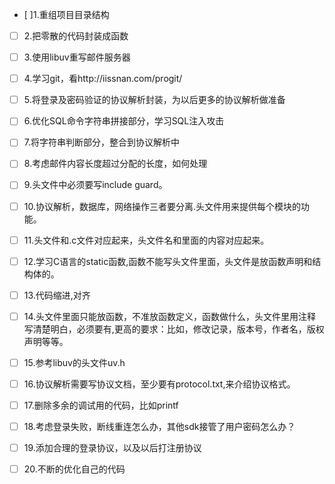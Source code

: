 - [ ]1.重组项目目录结构
- [ ] 2.把零散的代码封装成函数
- [ ] 3.使用libuv重写邮件服务器
- [ ] 4.学习git，看http://iissnan.com/progit/
- [ ] 5.将登录及密码验证的协议解析封装，为以后更多的协议解析做准备
- [ ] 6.优化SQL命令字符串拼接部分，学习SQL注入攻击
- [ ] 7.将字符串判断部分，整合到协议解析中
- [ ] 8.考虑邮件内容长度超过分配的长度，如何处理
- [ ] 9.头文件中必须要写include guard。
- [ ] 10.协议解析，数据库，网络操作三者要分离.头文件用来提供每个模块的功能。
- [ ] 11.头文件和.c文件对应起来，头文件名和里面的内容对应起来。
- [ ] 12.学习C语言的static函数,函数不能写头文件里面，头文件是放函数声明和结构体的。
- [ ] 13.代码缩进,对齐
- [ ] 14.头文件里面只能放函数，不准放函数定义，函数做什么，头文件里用注释写清楚明白，必须要有,更高的要求：比如，修改记录，版本号，作者名，版权声明等等。
- [ ] 15.参考libuv的头文件uv.h
- [ ] 16.协议解析需要写协议文档，至少要有protocol.txt,来介绍协议格式。
- [ ] 17.删除多余的调试用的代码，比如printf
- [ ] 18.考虑登录失败，断线重连怎么办，其他sdk接管了用户密码怎么办？
- [ ] 19.添加合理的登录协议，以及以后打注册协议
- [ ] 20.不断的优化自己的代码

